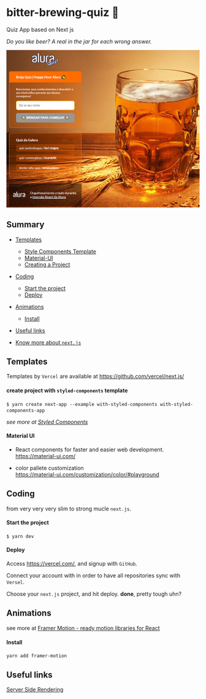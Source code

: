 # bitter-brewing-quiz :beer:
Quiz App based on Next js

_Do you like beer? A real in the jar for each wrong answer._

![Screenshot-01](public/img-01.png)

## Summary

- [Templates](#templates)
  - [Style Components Template](#style-components-template)
  - [Material-UI](#material-ui)
  - [Creating a Project](#starting-a-project)

- [Coding](#coding)
  - [Start the project](#start-the-project)
  - [Deploy](#deploy)

- [Animations](#animations)
  - [Install](#install)
- [Useful links](#useful-links)
- [Know more about `next.js`](https://nextjs.org/)

## Templates

Templates by `Vercel` are available at https://github.com/vercel/next.js/


#### create project with `styled-components` template

```
$ yarn create next-app --example with-styled-components with-styled-components-app
```

_see more at [Styled Components](https://styled-components.com/)_


#### Material UI
- React components for faster and easier web development.<br />
  https://material-ui.com/

- color pallete customization <br />
  https://material-ui.com/customization/color/#playground



## Coding

from very very very slim to strong mucle `next.js`.


#### Start the project

```
$ yarn dev
```


#### Deploy

Access https://vercel.com/, and signup with `GitHub`.

Connect your account with in order to have all repositories sync with `Versel`.

Choose your `next.js` project, and hit deploy. **done**, pretty tough uhn?



## Animations

see more at [Framer Motion - ready motion libraries for React](https://www.framer.com/motion/)


#### Install

```
yarn add framer-motion
```


## Useful links

[Server Side Rendering](https://nextjs.org/docs/basic-features/data-fetching#getserversideprops-server-side-rendering)
